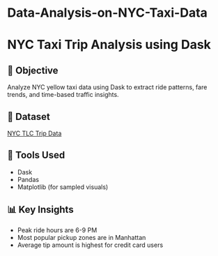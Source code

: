 # Data-Analysis-on-NYC-Taxi-Data
# NYC Taxi Trip Analysis using Dask

## 🎯 Objective
Analyze NYC yellow taxi data using Dask to extract ride patterns, fare trends, and time-based traffic insights.

## 📂 Dataset
[NYC TLC Trip Data](https://www.nyc.gov/site/tlc/about/tlc-trip-record-data.page)

## 🧰 Tools Used
- Dask
- Pandas
- Matplotlib (for sampled visuals)

## 📊 Key Insights
- Peak ride hours are 6-9 PM
- Most popular pickup zones are in Manhattan
- Average tip amount is highest for credit card users
  
